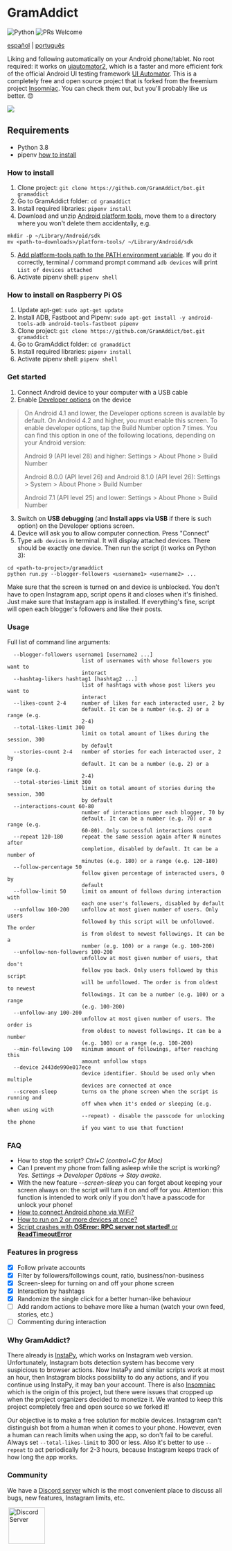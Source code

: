 # GramAddict
![Python](https://img.shields.io/badge/built%20with-Python3-red.svg)
![PRs Welcome](https://img.shields.io/badge/PRs-welcome-brightgreen.svg?style=flat)

[español](https://github.com/GramAddict/bot/blob/master/res/README_es.md) | [português](https://github.com/GramAddict/bot/blob/master/res/README_pt_BR.md)

Liking and following automatically on your Android phone/tablet. No root required: it works on [uiautomator2](https://github.com/openatx/uiautomator2), which is a faster and more efficient fork of the official Android UI testing framework [UI Automator](https://developer.android.com/training/testing/ui-automator). This is a completely free and open source project that is forked from the freemium project [Insomniac](https://github.com/alexal1/Insomniac/). You can check them out, but you'll probably like us better. 😊

<img src="https://github.com/GramAddict/bot/raw/master/res/demo.gif">

## Requirements

- Python 3.8
- pipenv [how to install](https://github.com/pypa/pipenv#installation)

### How to install
1. Clone project: `git clone https://github.com/GramAddict/bot.git gramaddict`
2. Go to GramAddict folder: `cd gramaddict`
3. Install required libraries: `pipenv install`
4. Download and unzip [Android platform tools](https://developer.android.com/studio/releases/platform-tools), move them to a directory where you won't delete them accidentally, e.g.
```
mkdir -p ~/Library/Android/sdk
mv <path-to-downloads>/platform-tools/ ~/Library/Android/sdk
```
5. [Add platform-tools path to the PATH environment variable](https://github.com/GramAddict/bot/wiki/Adding-platform-tools-to-the-PATH-environment-variable). If you do it correctly, terminal / command prompt command `adb devices` will print `List of devices attached`
6. Activate pipenv shell: `pipenv shell`

### How to install on Raspberry Pi OS
1. Update apt-get: `sudo apt-get update`
2. Install ADB, Fastboot and Pipenv: `sudo apt-get install -y android-tools-adb android-tools-fastboot pipenv`
3. Clone project: `git clone https://github.com/GramAddict/bot.git gramaddict`
4. Go to GramAddict folder: `cd gramaddict`
5. Install required libraries: `pipenv install`
6. Activate pipenv shell: `pipenv shell`

### Get started
1. Connect Android device to your computer with a USB cable
2. Enable [Developer options](https://developer.android.com/studio/debug/dev-options#enable) on the device
>On Android 4.1 and lower, the Developer options screen is available by default. On Android 4.2 and higher, you must enable this screen. To enable developer options, tap the Build Number option 7 times. You can find this option in one of the following locations, depending on your Android version:
>
> Android 9 (API level 28) and higher: Settings > About Phone > Build Number
>
> Android 8.0.0 (API level 26) and Android 8.1.0 (API level 26): Settings > System > About Phone > Build Number
>
> Android 7.1 (API level 25) and lower: Settings > About Phone > Build Number
3. Switch on **USB debugging** (and **Install apps via USB** if there is such option) on the Developer options screen.
4. Device will ask you to allow computer connection. Press "Connect"
5. Type `adb devices` in terminal. It will display attached devices. There should be exactly one device. Then run the script (it works on Python 3):
```
cd <path-to-project>/gramaddict
python run.py --blogger-followers <username1> <username2> ...
```
Make sure that the screen is turned on and device is unblocked. You don't have to open Instagram app, script opens it and closes when it's finished. Just make sure that Instagram app is installed. If everything's fine, script will open each blogger's followers and like their posts.

### Usage
Full list of command line arguments:
```
  --blogger-followers username1 [username2 ...]
                        list of usernames with whose followers you want to
                        interact
  --hashtag-likers hashtag1 [hashtag2 ...]
                        list of hashtags with whose post likers you want to
                        interact
  --likes-count 2-4     number of likes for each interacted user, 2 by
                        default. It can be a number (e.g. 2) or a range (e.g.
                        2-4)
  --total-likes-limit 300
                        limit on total amount of likes during the session, 300
                        by default
  --stories-count 2-4   number of stories for each interacted user, 2 by
                        default. It can be a number (e.g. 2) or a range (e.g.
                        2-4)
  --total-stories-limit 300
                        limit on total amount of stories during the session, 300
                        by default
  --interactions-count 60-80
                        number of interactions per each blogger, 70 by
                        default. It can be a number (e.g. 70) or a range (e.g.
                        60-80). Only successful interactions count
  --repeat 120-180      repeat the same session again after N minutes after
                        completion, disabled by default. It can be a number of
                        minutes (e.g. 180) or a range (e.g. 120-180)
  --follow-percentage 50
                        follow given percentage of interacted users, 0 by
                        default
  --follow-limit 50     limit on amount of follows during interaction with
                        each one user's followers, disabled by default
  --unfollow 100-200    unfollow at most given number of users. Only users
                        followed by this script will be unfollowed. The order
                        is from oldest to newest followings. It can be a
                        number (e.g. 100) or a range (e.g. 100-200)
  --unfollow-non-followers 100-200
                        unfollow at most given number of users, that don't
                        follow you back. Only users followed by this script
                        will be unfollowed. The order is from oldest to newest
                        followings. It can be a number (e.g. 100) or a range
                        (e.g. 100-200)
  --unfollow-any 100-200
                        unfollow at most given number of users. The order is
                        from oldest to newest followings. It can be a number
                        (e.g. 100) or a range (e.g. 100-200)
  --min-following 100   minimum amount of followings, after reaching this
                        amount unfollow stops
  --device 2443de990e017ece
                        device identifier. Should be used only when multiple
                        devices are connected at once
  --screen-sleep        turns on the phone screen when the script is running and 
                        off when when it's ended or sleeping (e.g. when using with
                        --repeat) - disable the passcode for unlocking the phone
                        if you want to use that function!
```

### FAQ
- How to stop the script? _Ctrl+C (control+C for Mac)_
- Can I prevent my phone from falling asleep while the script is working? _Yes. Settings -> Developer Options -> Stay awake._
- With the new feature _--screen-sleep_ you can forget about keeping your screen always on: the script will turn it on and off for you.
  Attention: this function is intended to work only if you don't have a passcode for unlock your phone!
- [How to connect Android phone via WiFi?](https://github.com/GramAddict/bot/wiki/Connect-Android-phone(s)-via-WiFi)
- [How to run on 2 or more devices at once?](https://github.com/GramAddict/bot/wiki/Running-script-on-multiple-devices-at-once)
- [Script crashes with **OSError: RPC server not started!** or **ReadTimeoutError**](https://github.com/GramAddict/bot/wiki/Problems-with-adb-connection:-what-to-do)

### Features in progress
- [x] Follow private accounts
- [x] Filter by followers/followings count, ratio, business/non-business
- [x] Screen-sleep for turning on and off your phone screen
- [x] Interaction by hashtags
- [x] Randomize the single click for a better human-like behaviour
- [ ] Add random actions to behave more like a human (watch your own feed, stories, etc.)
- [ ] Commenting during interaction

### Why GramAddict?
There already is [InstaPy](https://github.com/timgrossmann/InstaPy), which works on Instagram web version. Unfortunately, Instagram bots detection system has become very suspicious to browser actions. Now InstaPy and similar scripts work at most an hour, then Instagram blocks possibility to do any actions, and if you continue using InstaPy, it may ban your account. There is also [Insomniac](https://github.com/alexal1/Insomniac/) which is the origin of this project, but there were issues that cropped up when the project organizers decided to monetize it. We wanted to keep this project completely free and open source so we forked it!

Our objective is to make a free solution for mobile devices. Instagram can't distinguish bot from a human when it comes to your phone. However, even a human can reach limits when using the app, so don't fail to be careful. Always set `--total-likes-limit` to 300 or less. Also it's better to use `--repeat` to act periodically for 2-3 hours, because Instagram keeps track of how long the app works.

### Community
We have a [Discord server](https://discord.gg/9MTjgs8g5R) which is the most convenient place to discuss all bugs, new features, Instagram limits, etc. 

<p>
  <a href="https://discord.gg/9MTjgs8g5R">
    <img hspace="3" alt="Discord Server" src="https://github.com/GramAddict/bot/raw/master/res/discord.png" height=84/>
  </a>
</p>
